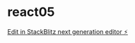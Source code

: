 # react05

[Edit in StackBlitz next generation editor ⚡️](https://stackblitz.com/~/github.com/gabrieleksilva/react05)